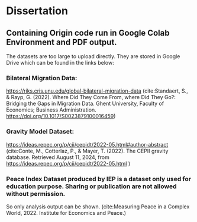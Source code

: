 # Dissertation
## Containing Origin code run in Google Colab Environment and PDF output.
The datasets are too large to upload directly. They are stored in Google Drive which can be found in the links below:

### Bilateral Migration Data:
https://riks.cris.unu.edu/global-bilateral-migration-data
(cite:Standaert, S., & Rayp, G. (2022). Where Did They Come From, where Did They Go?: Bridging the
Gaps in Migration Data. Ghent University, Faculty of Economics; Business Administration.
https://doi.org/10.1017/S0023879100016459)

### Gravity Model Dataset:
https://ideas.repec.org/p/cii/cepidt/2022-05.html#author-abstract
(cite:Conte, M., Cotterlaz, P., & Mayer, T. (2022). The CEPII gravity database. Retrieved August 11,
2024, from https://ideas.repec.org/p/cii/cepidt/2022-05.html
)

### Peace Index Dataset produced by IEP is a dataset only used for education purpose. Sharing or publication are not allowed without permission.
So only analysis output can be shown.
(cite:Measuring Peace in a Complex World, 2022. Institute for Economics and Peace.)
